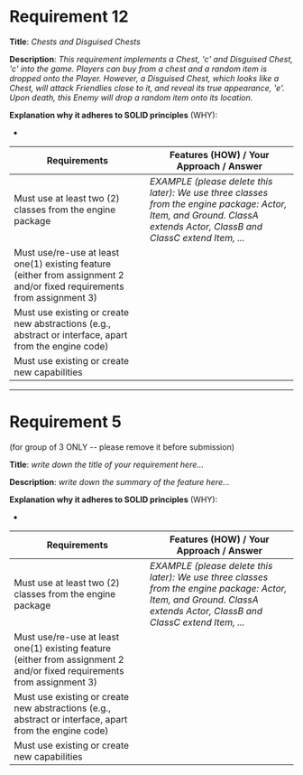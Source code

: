 # Requirement 12

**Title**:
_Chests and Disguised Chests_

**Description**:
_This requirement implements a Chest, 'c' and Disguised Chest, 'c' into the game. Players can buy from a chest and a random item is dropped onto the Player. However, a Disguised Chest, which looks like a Chest, will attack Friendlies close to it, and reveal its true appearance, 'e'. Upon death, this Enemy will drop a random item onto its location._

**Explanation why it adheres to SOLID principles** (WHY):

-

| Requirements                                                                                                            | Features (HOW) / Your Approach / Answer                                                                                                                               |
| ----------------------------------------------------------------------------------------------------------------------- | --------------------------------------------------------------------------------------------------------------------------------------------------------------------- |
| Must use at least two (2) classes from the engine package                                                               | _EXAMPLE (please delete this later): We use three classes from the engine package: Actor, Item, and Ground. ClassA extends Actor, ClassB and ClassC extend Item, ..._ |
| Must use/re-use at least one(1) existing feature (either from assignment 2 and/or fixed requirements from assignment 3) |                                                                                                                                                                       |
| Must use existing or create new abstractions (e.g., abstract or interface, apart from the engine code)                  |                                                                                                                                                                       |
| Must use existing or create new capabilities                                                                            |                                                                                                                                                                       |

---

# Requirement 5

(for group of 3 ONLY -- please remove it before submission)

**Title**:
_write down the title of your requirement here..._

**Description**:
_write down the summary of the feature here..._

**Explanation why it adheres to SOLID principles** (WHY):

-

| Requirements                                                                                                            | Features (HOW) / Your Approach / Answer                                                                                                                               |
| ----------------------------------------------------------------------------------------------------------------------- | --------------------------------------------------------------------------------------------------------------------------------------------------------------------- |
| Must use at least two (2) classes from the engine package                                                               | _EXAMPLE (please delete this later): We use three classes from the engine package: Actor, Item, and Ground. ClassA extends Actor, ClassB and ClassC extend Item, ..._ |
| Must use/re-use at least one(1) existing feature (either from assignment 2 and/or fixed requirements from assignment 3) |                                                                                                                                                                       |
| Must use existing or create new abstractions (e.g., abstract or interface, apart from the engine code)                  |                                                                                                                                                                       |
| Must use existing or create new capabilities                                                                            |                                                                                                                                                                       |
